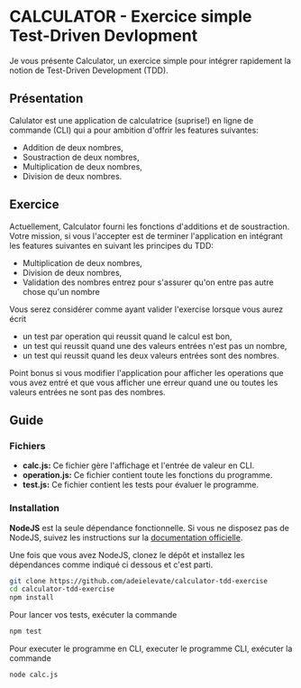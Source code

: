 # CALCULATOR - Exercice simple Test-Driven Devlopment

Je vous présente Calculator, un exercice simple pour intégrer rapidement la notion de Test-Driven Development (TDD).

## Présentation

Calulator est une application de calculatrice (suprise!) en ligne de commande (CLI) qui a pour ambition d'offrir les features suivantes:

- Addition de deux nombres,
- Soustraction de deux nombres,
- Multiplication de deux nombres,
- Division de deux nombres.

## Exercice

Actuellement, Calculator fourni les fonctions d'additions et de soustraction. Votre mission, si vous l'accepter est de terminer l'application en intégrant les features suivantes en suivant les principes du TDD:

- Multiplication de deux nombres,
- Division de deux nombres,
- Validation des nombres entrez pour s'assurer qu'on entre pas autre chose qu'un nombre

Vous serez considérer comme ayant valider l'exercise lorsque vous aurez écrit

- un test par operation qui reussit quand le calcul est bon,
- un test qui reussit quand une des valeurs entrées n'est pas un nombre,
- un test qui reussit quand les deux valeurs entrées sont des nombres.

Point bonus si vous modifier l'application pour afficher les operations que vous avez entré et que vous afficher une erreur quand une ou toutes les valeurs entrées ne sont pas des nombres.

## Guide

### Fichiers

- **calc.js:** Ce fichier gère l'affichage et l'entrée de valeur en CLI.
- **operation.js:** Ce fichier contient toute les fonctions du programme.
- **test.js:** Ce fichier contient les tests pour évaluer le programme.

### Installation

**NodeJS** est la seule dépendance fonctionnelle. Si vous ne disposez pas de NodeJS, suivez les instructions sur la [documentation officielle](https://nodejs.org/en/download/).

Une fois que vous avez NodeJS, clonez le dépôt et installez les dépendances comme indiqué ci dessous et c'est parti.

```bash
git clone https://github.com/adeielevate/calculator-tdd-exercise
cd calculator-tdd-exercise
npm install
```

Pour lancer vos tests, exécuter la commande

```bash
npm test
```

Pour executer le programme en CLI, executer le programme CLI, exécuter la commande

```bash
node calc.js
```
